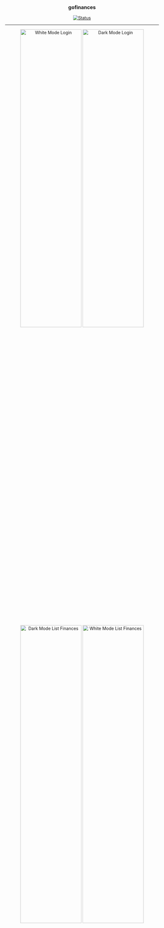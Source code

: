 <h3 align="center">gofinances</h3>

<div align="center">

[![Status](https://img.shields.io/badge/status-active-success.svg)]()

</div>

---
<p align="center">
      <img width=200px height=50% src="https://user-images.githubusercontent.com/49297012/124208651-5e8ef280-dabe-11eb-9072-372dca57aef1.jpeg" alt="White Mode Login">
    <img width=200px height=50% src="https://user-images.githubusercontent.com/49297012/124208653-5fc01f80-dabe-11eb-85a9-7ce656e8e2f5.jpeg" alt="Dark Mode Login">
  <img width=200px height=50% src="https://user-images.githubusercontent.com/49297012/120712164-afe39c00-c496-11eb-9df5-e1b40e0dfcdd.jpeg" alt="Dark Mode List Finances">
  <img width=200px height=50% src="https://user-images.githubusercontent.com/49297012/120712165-afe39c00-c496-11eb-896d-1296af4bc2cf.jpeg" alt="White Mode List Finances">
  <img width=200px height=50% src="https://user-images.githubusercontent.com/49297012/120712161-aeb26f00-c496-11eb-92d5-10b8a5b92724.jpeg" alt="White Mode Register Finances">
  <img width=200px height=50% src="https://user-images.githubusercontent.com/49297012/120712163-af4b0580-c496-11eb-9319-9e2a15bf26e2.jpeg" alt="Dark Mode Register Finances">
   <img width=200px height=50% src="https://user-images.githubusercontent.com/49297012/122681678-f130b700-d1cb-11eb-9558-daf509db6d72.jpg" alt="White Mode Graphic Finances">
   <img width=200px height=50% src="https://user-images.githubusercontent.com/49297012/122681681-f261e400-d1cb-11eb-8cc7-5457aec57c28.jpg" alt="Dark Mode Graphic Finances">

</p>


<p align="center"> Controle suas finanças.
    <br>
</p>

## 📝 Tabela de conteúdo

- [Sobre](#about)
- [Ferramentas usadas](#built_using)
- [Autores](#authors)
- [Conquistas](#acknowledgement)

## 🧐 Sobre <a name = "about"></a>

Terceiro aplicativo realizado no curso Ignite da Rocketseat com o objetivo de controlar as finanças pessoais de um usuário.

### Pré Requisitos

- Node.JS
- Expo CLI
- Acesso a Internet
- VSCode
- React Native

### Instalação

Clone esse repositório

```
git clone https://github.com/flubyGit/gofinances.git
```

Entre na pasta do projeto

```
cd gofinances
```
Instale as dependências necessárias

```
sudo yarn install (ou npm i)
```

Inicie o expo

```
sudo expo start
```


## 🚀 Desenvolvimento <a name = "deployment"></a>

- Não se esqueça de utilizar a palavra 'sudo' antes dos comandos de iniciação/instalação do projeto.
- Reinicie o expo sempre que ocorrer alguma mudança brusca no sistema.

## ⛏️ Ferramentas usadas <a name = "built_using"></a>

- [React Native](https://reactnative.dev/) - Mobile Framework
- [Styled-Components](https://styled-components.com/) - CSS in JS
- [React Native Gesture Handler](https://docs.swmansion.com/react-native-gesture-handler/) - Util Buttons Platform
- [React Navigation](https://reactnavigation.org/) - Control navigation app
- [React Hook Form](https://react-hook-form.com/) - Control forms app
- [Yup](https://github.com/jquense/yup) - Control validations forms app
- [Typescript](https://www.typescriptlang.org/) - Superset Javascript
- [Expo](https://expo.io/) - Development

## ✍️ Autores <a name = "authors"></a>

- [@carloshenriquejk](https://github.com/carloshenriquejk) - Developer Web/Mobile Jr

## 🎉 Conquistas <a name = "acknowledgement"></a>

- Conhecimento maior de AsyncStorage
- Conhecimento maior do Expo e do seu ecossistema
- Conhecimento maior de validação de formulários utilizando o Yup
- Conhecimento maior de como utilizar o React Hook Form e sua importância
- Conhecimento maior de como integrar botões com o React Native Gesture Handler e sua importância.
